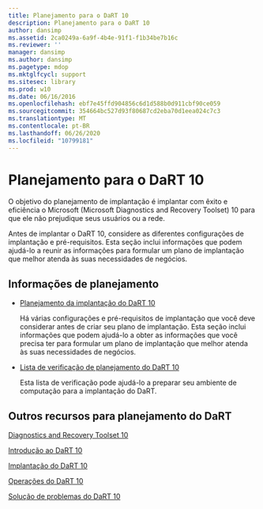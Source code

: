```yaml
---
title: Planejamento para o DaRT 10
description: Planejamento para o DaRT 10
author: dansimp
ms.assetid: 2ca0249a-6a9f-4b4e-91f1-f1b34be7b16c
ms.reviewer: ''
manager: dansimp
ms.author: dansimp
ms.pagetype: mdop
ms.mktglfcycl: support
ms.sitesec: library
ms.prod: w10
ms.date: 06/16/2016
ms.openlocfilehash: ebf7e45ffd904856c6d1d588b0d911cbf90ce059
ms.sourcegitcommit: 354664bc527d93f80687cd2eba70d1eea024c7c3
ms.translationtype: MT
ms.contentlocale: pt-BR
ms.lasthandoff: 06/26/2020
ms.locfileid: "10799181"
---
```

# Planejamento para o DaRT 10


O objetivo do planejamento de implantação é implantar com êxito e eficiência o Microsoft (Microsoft Diagnostics and Recovery Toolset) 10 para que ele não prejudique seus usuários ou a rede.

Antes de implantar o DaRT 10, considere as diferentes configurações de implantação e pré-requisitos. Esta seção inclui informações que podem ajudá-lo a reunir as informações para formular um plano de implantação que melhor atenda às suas necessidades de negócios.

## Informações de planejamento


-   [Planejamento da implantação do DaRT 10](planning-to-deploy-dart-10.md)

    Há várias configurações e pré-requisitos de implantação que você deve considerar antes de criar seu plano de implantação. Esta seção inclui informações que podem ajudá-lo a obter as informações que você precisa ter para formular um plano de implantação que melhor atenda às suas necessidades de negócios.

-   [Lista de verificação de planejamento do DaRT 10](dart-10-planning-checklist.md)

    Esta lista de verificação pode ajudá-lo a preparar seu ambiente de computação para a implantação do DaRT.

## <a href="" id="other-resources-for-dart-planning-"></a>Outros recursos para planejamento do DaRT


[Diagnostics and Recovery Toolset 10](index.md)

[Introdução ao DaRT 10](getting-started-with-dart-10.md)

[Implantação do DaRT 10](deploying-dart-10.md)

[Operações do DaRT 10](operations-for-dart-10.md)

[Solução de problemas do DaRT 10](troubleshooting-dart-10.md)

 

 





